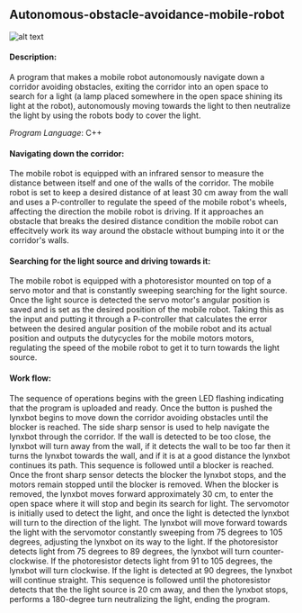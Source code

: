 ## Autonomous-obstacle-avoidance-mobile-robot
![alt text](https://github.com/T-Basic/Autonomous-obstacle-avoidance-mobile-robot/blob/main/mobile%20robot.PNG)
#### Description:
A program that makes a mobile robot autonomously navigate down a corridor avoiding obstacles, exiting the corridor into an open space to search for a light (a lamp placed somewhere in the open space shining its light at the robot), autonomously moving towards the light to then neutralize the light by using the robots body to cover the light. 

_Program Language_: C++

#### Navigating down the corridor:
The mobile robot is equipped with an infrared sensor to measure the distance between itself and one of the walls of the corridor. The mobile robot is set to keep a desired distance of at least 30 cm away from the wall and uses a P-controller to regulate the speed of the mobile robot's wheels, affecting the direction the mobile robot is driving. If it approaches an obstacle that breaks the desired distance condition the mobile robot can effecitvely work its way around the obstacle without bumping into it or the corridor's walls. 

#### Searching for the light source and driving towards it:
The mobile robot is equipped with a photoresistor mounted on top of a servo motor and that is constantly sweeping searching for the light source. Once the light source is detected the servo motor's angular position is saved and is set as the desired position of the mobile robot. Taking this as the input and putting it through a P-controller that calculates the error between the desired angular position of the mobile robot and its actual position and outputs the dutycycles for the mobile motors motors, regulating the speed of the mobile robot to get it to turn towards the light source. 

#### Work flow:
The sequence of operations begins with the green LED flashing indicating that the program is uploaded and ready. Once the button is pushed the lynxbot begins to move down the corridor avoiding obstacles until the blocker is reached. The side sharp sensor is used to help navigate the lynxbot through the corridor. If the wall is detected to be too close, the lynxbot will turn away from the wall, if it detects the wall to be too far then it turns the lynxbot towards the wall, and if it is at a good distance the lynxbot continues its path. This sequence is followed until a blocker is reached. Once the front sharp sensor detects the blocker the lynxbot stops, and the motors remain stopped until the blocker is removed. When the blocker is removed, the lynxbot moves forward approximately 30 cm, to enter the open space where it will stop and begin its search for light. The servomotor is initially used to detect the light, and once the light is detected the lynxbot will turn to the direction of the light. The lynxbot will move forward towards the light with the servomotor constantly sweeping from 75 degrees to 105 degrees, adjusting the lynxbot on its way to the light. If the photoresistor detects light from 75 degrees to 89 degrees, the lynxbot will turn counter-clockwise. If the photoresistor detects light from 91 to 105 degrees, the lynxbot will turn clockwise. If the light is detected at 90 degrees, the lynxbot will continue straight. This sequence is followed until the photoresistor detects that the the light source is 20 cm away, and then the lynxbot stops, performs a 180-degree turn neutralizing the light, ending the program.
